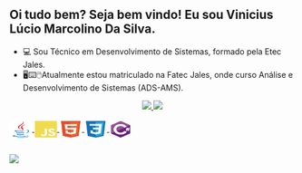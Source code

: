 ## Oi tudo bem? Seja bem vindo! Eu sou Vinicius Lúcio Marcolino Da Silva.
-  💻 Sou Técnico em Desenvolvimento de Sistemas, formado pela Etec Jales.
-   🖥️⌨️🖱️Atualmente estou matriculado na Fatec Jales, onde curso Análise e Desenvolvimento de Sistemas (ADS-AMS).


<div align="center">
  <a href="https://github.com/VINIshow1907/">
  <img height="165em" src="https://github-readme-stats.vercel.app/api?username=VINIshow1907&show_icons=true&theme=dark&include_all_commits=true&count_private=true"/>
  <img height="165em" src="https://github-readme-stats.vercel.app/api/top-langs/?username=VINIshow1907&layout=compact&langs_count=7&theme=dark"/>
</div>

<div style="display: inline_block"><br>
  <img align="center" alt="Java logo" height="30" width="40" src="https://raw.githubusercontent.com/devicons/devicon/master/icons/java/java-original.svg">
  <img align="center" alt="Js logo" height="30" width="40" src="https://raw.githubusercontent.com/devicons/devicon/master/icons/javascript/javascript-plain.svg">
  <img align="center" alt="HTML logo" height="30" width="40" src="https://raw.githubusercontent.com/devicons/devicon/master/icons/html5/html5-original.svg">
  <img align="center" alt="CSS logo" height="30" width="40" src="https://raw.githubusercontent.com/devicons/devicon/master/icons/css3/css3-original.svg">
  <img align="center" alt="Csharp logo" height="30" width="40" src="https://raw.githubusercontent.com/devicons/devicon/master/icons/csharp/csharp-original.svg">
</div>

##
 
<div> 
  <a href="https://www.linkedin.com/in/vinicius-lucio-809364258/" target="_blank"><img src="https://img.shields.io/badge/-LinkedIn-%230077B5?style=for-the-badge&logo=linkedin&logoColor=white" target="_blank"></a>  
</div>

